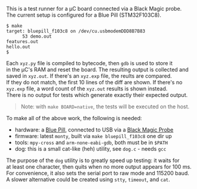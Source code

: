 This is a test runner for a µC board connected via a Black Magic probe.  
The current setup is configured for a Blue Pill (STM32F103C8).

```
$ make
target: bluepill_f103c8 on /dev/cu.usbmodemDDD8B7B83
      53 demo.out
features.out
hello.out
$
```

Each `xyz.py` file is compiled to bytecode, then `gdb` is used to store it  
in the µC's RAM and reset the board. The resulting output is collected and  
saved in `xyz.out`. If there's an `xyz.exp` file, the reults are compared.  
If they do not match, the first 10 lines of the diff are shown. If there's no  
`xyz.exp` file, a word count of the `xyz.out` results is shown instead.  
There is no output for tests which generate exactly their expected output.

> Note: with `make BOARD=native`, the tests will be executed on the host.

To make all of the above work, the following is needed:

* hardware: a [Blue Pill][bp], connected to USB via a [Black Magic Probe][bmp]
* firmware: latest `monty`, built via `make bluepill_f103c8` one dir up
* tools: `mpy-cross` and `arm-none-eabi-gdb`, both must be in `$PATH`
* dog: this is a small cat-like (heh) utility, see `dog.c` - needs `gcc`

[bp]: https://stm32duinoforum.com/forum/wiki_subdomain/index_title_Blue_Pill.html
[bmp]: https://github.com/blacksphere/blackmagic

The purpose of the `dog` utility is to greatly speed up testing: it waits for  
at least one character, then quits when no more output appears for 100 ms.  
For convenience, it also sets the serial port to raw mode and 115200 baud.  
A slower alternative could be created using `stty`, `timeout`, and `cat`.
